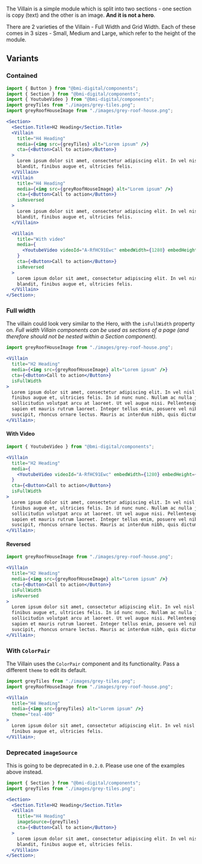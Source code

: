 The Villain is a simple module which is split into two sections - one section is copy (text) and the other is an image. **And it is not a hero**.

There are 2 varieties of the Villain - Full Width and Grid Width. Each of these comes in 3 sizes - Small, Medium and Large, which refer to the height of the module.

## Variants

### Contained

```jsx
import { Button } from "@bmi-digital/components";
import { Section } from "@bmi-digital/components";
import { YoutubeVideo } from "@bmi-digital/components";
import greyTiles from "./images/grey-tiles.png";
import greyRoofHouseImage from "./images/grey-roof-house.png";

<Section>
  <Section.Title>H2 Heading</Section.Title>
  <Villain
    title="H4 Heading"
    media={<img src={greyTiles} alt="Lorem ipsum" />}
    cta={<Button>Call to action</Button>}
  >
    Lorem ipsum dolor sit amet, consectetur adipiscing elit. In vel nisl
    blandit, finibus augue et, ultricies felis.
  </Villain>
  <Villain
    title="H4 Heading"
    media={<img src={greyRoofHouseImage} alt="Lorem ipsum" />}
    cta={<Button>Call to action</Button>}
    isReversed
  >
    Lorem ipsum dolor sit amet, consectetur adipiscing elit. In vel nisl
    blandit, finibus augue et, ultricies felis.
  </Villain>

  <Villain
    title="With video"
    media={
      <YoutubeVideo videoId="A-RfHC91Ewc" embedWidth={1280} embedHeight={720} />
    }
    cta={<Button>Call to action</Button>}
    isReversed
  >
    Lorem ipsum dolor sit amet, consectetur adipiscing elit. In vel nisl
    blandit, finibus augue et, ultricies felis.
  </Villain>
</Section>;
```

### Full width

The villain could look very similar to the Hero, with the `isFullWidth` property on.
_Full width Villain components can be used as sections of a page (and therefore should not be nested within a Section component)._

```jsx
import greyRoofHouseImage from "./images/grey-roof-house.png";

<Villain
  title="H2 Heading"
  media={<img src={greyRoofHouseImage} alt="Lorem ipsum" />}
  cta={<Button>Call to action</Button>}
  isFullWidth
>
  Lorem ipsum dolor sit amet, consectetur adipiscing elit. In vel nisl blandit,
  finibus augue et, ultricies felis. In id nunc nunc. Nullam ac nulla justo. Sed
  sollicitudin volutpat arcu at laoreet. Ut vel augue nisi. Pellentesque egestas
  sapien et mauris rutrum laoreet. Integer tellus enim, posuere vel nibh
  suscipit, rhoncus ornare lectus. Mauris ac interdum nibh, quis dictum nulla.
</Villain>;
```

#### With Video

```jsx
import { YoutubeVideo } from "@bmi-digital/components";

<Villain
  title="H2 Heading"
  media={
    <YoutubeVideo videoId="A-RfHC91Ewc" embedWidth={1280} embedHeight={720} />
  }
  cta={<Button>Call to action</Button>}
  isFullWidth
>
  Lorem ipsum dolor sit amet, consectetur adipiscing elit. In vel nisl blandit,
  finibus augue et, ultricies felis. In id nunc nunc. Nullam ac nulla justo. Sed
  sollicitudin volutpat arcu at laoreet. Ut vel augue nisi. Pellentesque egestas
  sapien et mauris rutrum laoreet. Integer tellus enim, posuere vel nibh
  suscipit, rhoncus ornare lectus. Mauris ac interdum nibh, quis dictum nulla.
</Villain>;
```

#### Reversed

```jsx
import greyRoofHouseImage from "./images/grey-roof-house.png";

<Villain
  title="H2 Heading"
  media={<img src={greyRoofHouseImage} alt="Lorem ipsum" />}
  cta={<Button>Call to action</Button>}
  isFullWidth
  isReversed
>
  Lorem ipsum dolor sit amet, consectetur adipiscing elit. In vel nisl blandit,
  finibus augue et, ultricies felis. In id nunc nunc. Nullam ac nulla justo. Sed
  sollicitudin volutpat arcu at laoreet. Ut vel augue nisi. Pellentesque egestas
  sapien et mauris rutrum laoreet. Integer tellus enim, posuere vel nibh
  suscipit, rhoncus ornare lectus. Mauris ac interdum nibh, quis dictum nulla.
</Villain>;
```

### With `ColorPair`

The Villain uses the `ColorPair` component and its functionality. Pass a different `theme` to edit its default.

```jsx
import greyTiles from "./images/grey-tiles.png";
import greyRoofHouseImage from "./images/grey-roof-house.png";

<Villain
  title="H4 Heading"
  media={<img src={greyTiles} alt="Lorem ipsum" />}
  theme="teal-400"
>
  Lorem ipsum dolor sit amet, consectetur adipiscing elit. In vel nisl blandit,
  finibus augue et, ultricies felis.
</Villain>;
```

### Deprecated `imageSource`

This is going to be deprecated in `0.2.0`. Please use one of the examples above instead.

```jsx
import { Section } from "@bmi-digital/components";
import greyTiles from "./images/grey-tiles.png";

<Section>
  <Section.Title>H2 Heading</Section.Title>
  <Villain
    title="H4 Heading"
    imageSource={greyTiles}
    cta={<Button>Call to action</Button>}
  >
    Lorem ipsum dolor sit amet, consectetur adipiscing elit. In vel nisl
    blandit, finibus augue et, ultricies felis.
  </Villain>
</Section>;
```
